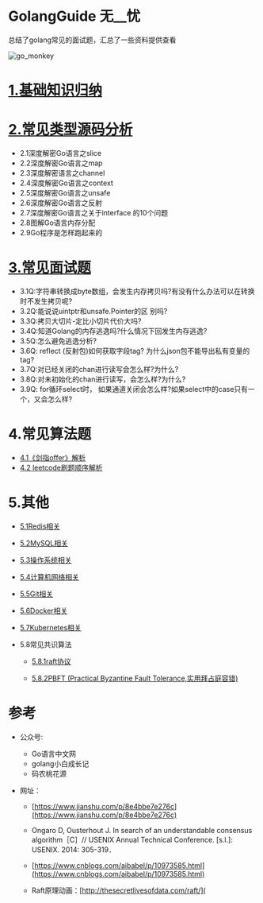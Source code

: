 # GolangGuide	无__忧
总结了golang常见的面试题，汇总了一些资料提供查看

![go_monkey](https://raw.githubusercontent.com/zmk-c/GolangGuide/master/img/20210403192938.jpeg)

# [1.基础知识归纳](golang/golang_guide.md)

# [2.常见类型源码分析](golang/golang_guide.md#2.常见类型源码分析)

- 2.1深度解密Go语言之slice
- 2.2深度解密Go语言之map
- 2.3深度解密语言之channel
- 2.4深度解密Go语言之context
- 2.5深度解密Go语言之unsafe
- 2.6深度解密Go语言之反射
- 2.7深度解密Go语言之关于interface 的10个问题
- 2.8图解Go语言内存分配
- 2.9Go程序是怎样跑起来的

# [3.常见面试题]()

- 3.1Q:字符串转换成byte数组，会发生内存拷贝吗?有没有什么办法可以在转换时不发生拷贝呢?
- 3.2Q:能说说uintptr和unsafe.Pointer的区 别吗?
- 3.3Q:拷贝大切片-定比小切片代价大吗?
- 3.4Q:知道Golang的内存逃逸吗?什么情况下回发生内存逃逸?
- 3.5Q:怎么避免逃逸分析?
- 3.6Q: reflect (反射包)如何获取字段tag? 为什么json包不能导出私有变量的tag?
- 3.7Q:对已经关闭的chan进行读写会怎么样?为什么?
- 3.8Q:对未初始化的chan进行读写，会怎么样?为什么?
- 3.9Q: for循环select时， 如果通道关闭会怎么样?如果select中的case只有一 个，又会怎么样?

# 4.常见算法题

- [4.1《剑指offer》解析](https://github.com/zmk-c/go-offer)
- [4.2 leetcode刷题顺序解析](https://github.com/zmk-c/leetcode)

# 5.其他

- [5.1Redis相关]()

- [5.2MySQL相关]()

- [5.3操作系统相关]()

- [5.4计算机网络相关]()

- [5.5Git相关]()

- [5.6Docker相关]()

- [5.7Kubernetes相关]()

- 5.8常见共识算法

  - [5.8.1raft协议]()

  - [5.8.2PBFT (Practical Byzantine Fault Tolerance,实用拜占庭容错)]()

# 参考

- 公众号:
  - Go语言中文网
  - golang小白成长记
  - 码农桃花源

- 网址：

  - [https://www.jianshu.com/p/8e4bbe7e276c](https://www.jianshu.com/p/8e4bbe7e276c)

  - Ongaro D, Ousterhout J. In search of an understandable consensus algorithm［C］// USENIX Annual Technical Conference. [s.l.]: USENIX. 2014: 305-319．
  - [https://www.cnblogs.com/aibabel/p/10973585.html](https://www.cnblogs.com/aibabel/p/10973585.html)
  - Raft原理动画：[http://thesecretlivesofdata.com/raft/](

